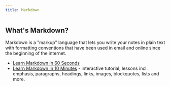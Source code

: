 ```yaml
---
title: Markdown
---
```


## What's Markdown?

Markdown is a "markup" language that lets you write
your notes in plain text with formatting conventions
that have been used in email and online since the beginning of the internet.

* [Learn Markdown in 60 Seconds](http://commonmark.org/help)
* [Learn Markdown in 10 Minutes](http://commonmark.org/help/tutorial) - interactive tutorial; lessons incl. emphasis, paragraphs, headings, links, images, blockquotes, lists and more.
